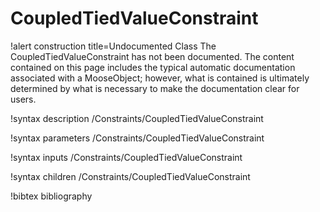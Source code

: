 <!-- MOOSE Documentation Stub: Remove this when content is added. -->

# CoupledTiedValueConstraint

!alert construction title=Undocumented Class
The CoupledTiedValueConstraint has not been documented. The content contained on this page includes the
typical automatic documentation associated with a MooseObject; however, what is contained is
ultimately determined by what is necessary to make the documentation clear for users.

!syntax description /Constraints/CoupledTiedValueConstraint

!syntax parameters /Constraints/CoupledTiedValueConstraint

!syntax inputs /Constraints/CoupledTiedValueConstraint

!syntax children /Constraints/CoupledTiedValueConstraint

!bibtex bibliography
